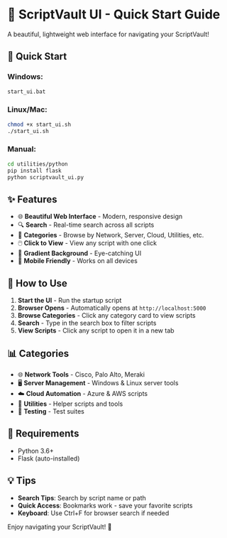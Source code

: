 # 🎨 ScriptVault UI - Quick Start Guide

A beautiful, lightweight web interface for navigating your ScriptVault!

## 🚀 Quick Start

### Windows:
```bash
start_ui.bat
```

### Linux/Mac:
```bash
chmod +x start_ui.sh
./start_ui.sh
```

### Manual:
```bash
cd utilities/python
pip install flask
python scriptvault_ui.py
```

## ✨ Features

- 🌐 **Beautiful Web Interface** - Modern, responsive design
- 🔍 **Search** - Real-time search across all scripts
- 📁 **Categories** - Browse by Network, Server, Cloud, Utilities, etc.
- 🖱️ **Click to View** - View any script with one click
- 🎨 **Gradient Background** - Eye-catching UI
- 📱 **Mobile Friendly** - Works on all devices

## 🎯 How to Use

1. **Start the UI** - Run the startup script
2. **Browser Opens** - Automatically opens at `http://localhost:5000`
3. **Browse Categories** - Click any category card to view scripts
4. **Search** - Type in the search box to filter scripts
5. **View Scripts** - Click any script to open it in a new tab

## 📊 Categories

- 🌐 **Network Tools** - Cisco, Palo Alto, Meraki
- 🖥️ **Server Management** - Windows & Linux server tools
- ☁️ **Cloud Automation** - Azure & AWS scripts
- 🔧 **Utilities** - Helper scripts and tools
- 🧪 **Testing** - Test suites

## 🔧 Requirements

- Python 3.6+
- Flask (auto-installed)

## 💡 Tips

- **Search Tips**: Search by script name or path
- **Quick Access**: Bookmarks work - save your favorite scripts
- **Keyboard**: Use Ctrl+F for browser search if needed

Enjoy navigating your ScriptVault! 🎉

